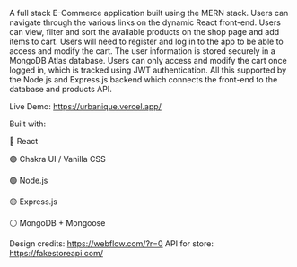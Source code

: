 A full stack E-Commerce application built using the MERN stack. Users can navigate through the various links on the dynamic React front-end. Users can view, filter and sort the available products on the shop page and add items to cart. 
Users will need to register and log in to the app to be able to access and modify the cart. The user information is stored securely in a MongoDB Atlas database. Users can only access and modify the cart once logged in, which is tracked using JWT authentication. 
All this supported by the Node.js and Express.js backend which connects the front-end to the database and products API.

Live Demo: https://urbanique.vercel.app/

Built with:

🔵 React

🟣 Chakra UI / Vanilla CSS

🟢 Node.js

🟡 Express.js

⚪ MongoDB + Mongoose

Design credits: https://webflow.com/?r=0
API for store: https://fakestoreapi.com/
